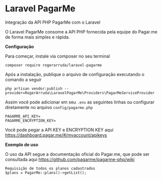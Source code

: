 # Laravel PagarMe
Integração da API PHP PagarMe com o Laravel

O Laravel PagarMe consome a API PHP fornecida pela equipe do Pagar.me de forma mais simples e rápida.

**Configuração**

Para começar, instale via composer no seu terminal

`composer require rogerarruda/laravel-pagarme`

Após a instalação, publique o arquivo de configuração executando o comando a seguir

`php artisan vendor:publish --provider=RogerArruda\LaravelPagarMe\Providers\PagarMeServiceProvider`

Assim você pode adicionar em seu `.env` as seguintes linhas ou configurar diretamente no arquivo `config/pagarme.php`

    PAGARME_API_KEY=
    PAGARME_ENCRYPTION_KEY=

Você pode pegar a API KEY e ENCRYPTION KEY aqui https://dashboard.pagar.me/#/myaccount/apikeys


**Exemplo de uso**

O uso da API segue a documentação oficial do Pagar.me, que pode ser consultada aqui https://github.com/pagarme/pagarme-php/wiki

 
    Requisição de todos os planos cadastrados
    $plans = PagarMe::plans()->getList();
